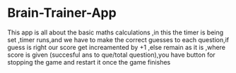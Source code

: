 # Brain-Trainer-App

This app is all about the basic maths calculations ,in this the timer is being set
,timer runs,and we have to make the correct guesses to each question,if guess is right 
our score get increamented by +1 ,else remain as it is ,where score is given 
(succesful ans to que/total question),you have button for stopping the game and restart it 
once the game finishes
